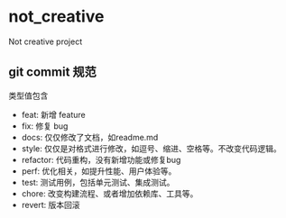 # not_creative
Not creative project


## git commit 规范

 类型值包含
  * feat: 新增 feature   
  * fix: 修复 bug    
  * docs: 仅仅修改了文档，如readme.md  
  * style: 仅仅是对格式进行修改，如逗号、缩进、空格等。不改变代码逻辑。  
  * refactor: 代码重构，没有新增功能或修复bug  
  * perf: 优化相关，如提升性能、用户体验等。  
  * test: 测试用例，包括单元测试、集成测试。  
  * chore: 改变构建流程、或者增加依赖库、工具等。  
  * revert: 版本回滚
